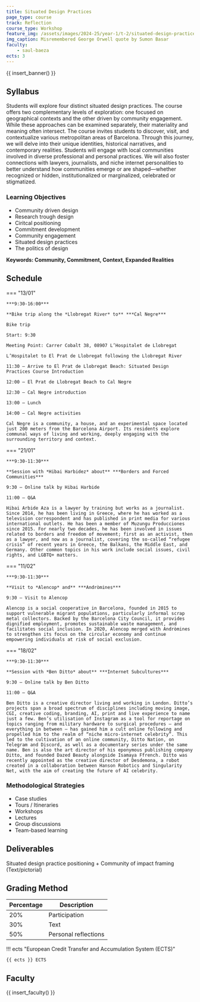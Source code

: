 ```yaml
---
title: Situated Design Practices
page_type: course
track: Reflection
course_type: Workshop
feature_img: /assets/images/2024-25/year-1/t-2/situated-design-practices.png
img_caption: Misremembered George Orwell quote by Sumon Basar
faculty:
    - saul-baeza
ects: 3
---
```


{{ insert_banner() }}

## Syllabus

Students will explore four distinct situated design practices. The course offers two complementary levels of exploration: one focused on geographical contexts and the other driven by community engagement. While these approaches can be examined separately, their materiality and meaning often intersect. The course invites students to discover, visit, and contextualize various metropolitan areas of Barcelona. Through this journey, we will delve into their unique identities, historical narratives, and contemporary realities. Students will engage with local communities involved in diverse professional and personal practices. We will also foster connections with lawyers, journalists, and niche internet personalities to better understand how communities emerge or are shaped—whether recognized or hidden, institutionalized or marginalized, celebrated or stigmatized. 

### Learning Objectives

- Community driven design
- Research trough design
- Ciritcal positioning
- Commitment development 
- Community engagement
- Situated design practices
- The politics of design


**Keywords: Community, Commitment, Context, Expanded Realities**

## Schedule

=== "13/01"

    ***9:30-16:00***
    
    **Bike trip along the *Llobregat River* to** ***Cal Negre***
    
    Bike trip

    Start: 9:30

    Meeting Point: Carrer Cobalt 38, 08907 L’Hospitalet de Llobregat

    L’Hospitalet to El Prat de Llobregat following the Llobregat River

    11:30 – Arrive to El Prat de Llobregat Beach: Situated Design Practices Course Introduction

    12:00 – El Prat de Llobregat Beach to Cal Negre

    12:30 – Cal Negre introduction 

    13:00 – Lunch

    14:00 – Cal Negre activities

    Cal Negre is a community, a house, and an experimental space located just 200 meters from the Barcelona Airport. Its residents explore communal ways of living and working, deeply engaging with the surrounding territory and context.

=== "21/01"

    ***9:30-11:30***

    **Session with *Hibai Harbidez* about** ***Borders and Forced Communities***
    
    9:30 – Online talk by Hibai Harbide

    11:00 – Q&A 

    Hibai Arbide Aza is a lawyer by training but works as a journalist. Since 2014, he has been living in Greece, where he has worked as a television correspondent and has published in print media for various international outlets. He has been a member of Muzungu Producciones since 2015. For nearly two decades, he has been involved in issues related to borders and freedom of movement; first as an activist, then as a lawyer, and now as a journalist, covering the so-called “refugee crisis” of recent years in Greece, the Balkans, the Middle East, and Germany. Other common topics in his work include social issues, civil rights, and LGBTQ+ matters. 

=== "11/02"

    ***9:30-11:30***

    **Visit to *Alencop* and** ***Andròmines***
    
    9:30 – Visit to Alencop 
    
    Alencop is a social cooperative in Barcelona, founded in 2015 to support vulnerable migrant populations, particularly informal scrap metal collectors. Backed by the Barcelona City Council, it provides dignified employment, promotes sustainable waste management, and facilitates social inclusion. In 2020, Alencop merged with Andròmines to strengthen its focus on the circular economy and continue empowering individuals at risk of social exclusion.

=== "18/02"

    ***9:30-11:30***

    **Session with *Ben Ditto* about** ***Internet Subcultures***
    
    9:30 – Online talk by Ben Ditto
    
    11:00 – Q&A 

    Ben Ditto is a creative director living and working in London. Ditto’s projects span a broad spectrum of disciplines including moving image, CGI, creative coding, branding, AI, print and live experience to name just a few. Ben’s utilisation of Instagram as a tool for reportage on topics ranging from military hardware to surgical procedures – and everything in between – has gained him a cult online following and propelled him to the realm of “niche micro-internet celebrity”. This led to the cultivation of an online community, Ditto Nation, on Telegram and Discord, as well as a documentary series under the same name. Ben is also the art director of his eponymous publishing company Ditto, and founded Dazed Beauty alongside Isamaya Ffrench. Ditto was recently appointed as the creative director of Desdemona, a robot created in a collaboration between Hanson Robotics and Singularity Net, with the aim of creating the future of AI celebrity. 

### Methodological Strategies

- Case studies
- Tours / Itineraries
- Workshops  
- Lectures  
- Group discussions  
- Team-based learning  

## Deliverables

Situated design practice positioning + Community of impact framing (Text/pictorial)

## Grading Method

| Percentage  | Description                          |
| ----------- | ------------------------------------ |
| 20%         | Participation                        |
| 30%         | Text |
| 50%         | Personal reflections                 |


!!! ects "European Credit Transfer and Accumulation System (ECTS)"

    {{ ects }} ECTS

## Faculty

{{ insert_faculty() }}
